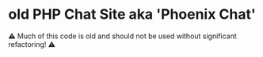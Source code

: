 # old PHP Chat Site aka 'Phoenix Chat'

⚠️ Much of this code is old and should not be used without significant refactoring! ⚠️
